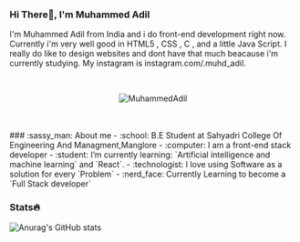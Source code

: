### Hi There👋, I'm Muhammed Adil
I'm Muhammed Adil from India and i do front-end development right now. Currently i'm very well good in HTML5 , CSS , C , and a little Java Script. I really do like to design websites and dont have that much beacause i'm currently studying. My instagram is instagram.com/.muhd_adil. 

<br>

<p align="center"> 
	<img src="https://komarev.com/ghpvc/?username=MuhdAdil1&color=green" alt="MuhammedAdil" /> 
</p>

</br>

<br>
### :sassy_man:  About me
- :school: B.E Student at Sahyadri College Of Engineering And Managment,Manglore
- :computer: I am a front-end stack developer 
- :student: I’m currently learning: `Artificial intelligence and machine learning` and `React`.
- :technologist: I love using Software as a solution for every `Problem`
- :nerd_face: Currently Learning to become a `Full Stack developer`

</br>



### Stats🔥

![Anurag's GitHub stats](https://github-readme-stats.vercel.app/api?username=MuhdAdil&show_icons=true&theme=radical)




